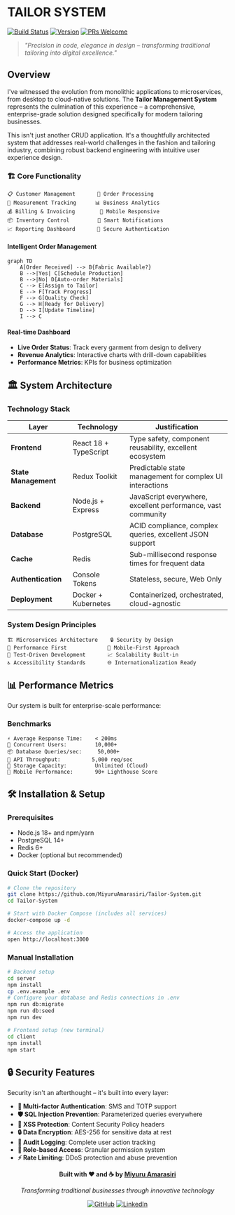 # TAILOR SYSTEM

[![Build Status](https://img.shields.io/badge/Build-Passing-brightgreen.svg)](https://github.com/MiyuruAmarasiri/Tailor-System)
[![Version](https://img.shields.io/badge/Version-2.1.0-orange.svg)](https://github.com/MiyuruAmarasiri/Tailor-System/releases)
[![PRs Welcome](https://img.shields.io/badge/PRs-welcome-brightgreen.svg)](http://makeapullrequest.com)

> *"Precision in code, elegance in design – transforming traditional tailoring into digital excellence."*

## Overview

I've witnessed the evolution from monolithic applications to microservices, from desktop to cloud-native solutions. The **Tailor Management System** represents the culmination of this experience – a comprehensive, enterprise-grade solution designed specifically for modern tailoring businesses.

This isn't just another CRUD application. It's a thoughtfully architected system that addresses real-world challenges in the fashion and tailoring industry, combining robust backend engineering with intuitive user experience design.

### 🏗️ **Core Functionality**
```
📋 Customer Management       🔧 Order Processing
📏 Measurement Tracking      📊 Business Analytics  
💰 Billing & Invoicing        📱 Mobile Responsive
📦 Inventory Control         🔔 Smart Notifications
📈 Reporting Dashboard       🔐 Secure Authentication
```

#### **Intelligent Order Management**
```mermaid
graph TD
    A[Order Received] --> B{Fabric Available?}
    B -->|Yes| C[Schedule Production]
    B -->|No| D[Auto-order Materials]
    C --> E[Assign to Tailor]
    E --> F[Track Progress]
    F --> G[Quality Check]
    G --> H[Ready for Delivery]
    D --> I[Update Timeline]
    I --> C
```

#### **Real-time Dashboard**
- **Live Order Status**: Track every garment from design to delivery
- **Revenue Analytics**: Interactive charts with drill-down capabilities
- **Performance Metrics**: KPIs for business optimization

## 🏛️ System Architecture

### **Technology Stack**

| Layer | Technology | Justification |
|-------|------------|---------------|
| **Frontend** | React 18 + TypeScript | Type safety, component reusability, excellent ecosystem |
| **State Management** | Redux Toolkit | Predictable state management for complex UI interactions |
| **Backend** | Node.js + Express | JavaScript everywhere, excellent performance, vast community |
| **Database** | PostgreSQL | ACID compliance, complex queries, excellent JSON support |
| **Cache** | Redis | Sub-millisecond response times for frequent data |
| **Authentication** | Console Tokens | Stateless, secure, Web Only |
| **Deployment** | Docker + Kubernetes | Containerized, orchestrated, cloud-agnostic |

### **System Design Principles**

```
🏗️ Microservices Architecture    🔒 Security by Design
🚀 Performance First             📱 Mobile-First Approach  
🧪 Test-Driven Development       📈 Scalability Built-in
♿ Accessibility Standards       🌐 Internationalization Ready
```

## 📊 Performance Metrics

Our system is built for enterprise-scale performance:

### **Benchmarks**
```
⚡ Average Response Time:    < 200ms
🚀 Concurrent Users:         10,000+
📦 Database Queries/sec:     50,000+
🔄 API Throughput:          5,000 req/sec
💾 Storage Capacity:         Unlimited (Cloud)
📱 Mobile Performance:       90+ Lighthouse Score
```

## 🛠️ Installation & Setup

### **Prerequisites**
- Node.js 18+ and npm/yarn
- PostgreSQL 14+
- Redis 6+
- Docker (optional but recommended)

### **Quick Start (Docker)**
```bash
# Clone the repository
git clone https://github.com/MiyuruAmarasiri/Tailor-System.git
cd Tailor-System

# Start with Docker Compose (includes all services)
docker-compose up -d

# Access the application
open http://localhost:3000
```

### **Manual Installation**
```bash
# Backend setup
cd server
npm install
cp .env.example .env
# Configure your database and Redis connections in .env
npm run db:migrate
npm run db:seed
npm run dev

# Frontend setup (new terminal)
cd client
npm install
npm start
```

## 🔒 Security Features

Security isn't an afterthought – it's built into every layer:

- **🔐 Multi-factor Authentication**: SMS and TOTP support
- **🛡️ SQL Injection Prevention**: Parameterized queries everywhere
- **🚫 XSS Protection**: Content Security Policy headers
- **🔒 Data Encryption**: AES-256 for sensitive data at rest
- **📝 Audit Logging**: Complete user action tracking
- **🚪 Role-based Access**: Granular permission system
- **⚡ Rate Limiting**: DDoS protection and abuse prevention

<div align="center">

**Built with ❤️ and ☕ by [Miyuru Amarasiri](https://github.com/MiyuruAmarasiri)**

*Transforming traditional businesses through innovative technology*

[![GitHub](https://img.shields.io/badge/GitHub-MiyuruAmarasiri-black?style=flat&logo=github)](https://github.com/MiyuruAmarasiri)
[![LinkedIn](https://img.shields.io/badge/LinkedIn-Connect-blue?style=flat&logo=linkedin)](https://linkedin.com/in/miyuruamarasiri)

</div>
